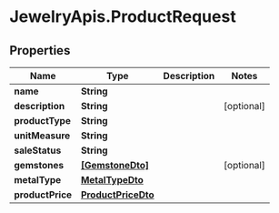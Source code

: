# JewelryApis.ProductRequest

## Properties

Name | Type | Description | Notes
------------ | ------------- | ------------- | -------------
**name** | **String** |  | 
**description** | **String** |  | [optional] 
**productType** | **String** |  | 
**unitMeasure** | **String** |  | 
**saleStatus** | **String** |  | 
**gemstones** | [**[GemstoneDto]**](GemstoneDto.md) |  | [optional] 
**metalType** | [**MetalTypeDto**](MetalTypeDto.md) |  | 
**productPrice** | [**ProductPriceDto**](ProductPriceDto.md) |  | 


